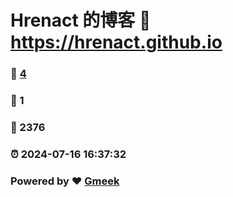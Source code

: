 # Hrenact 的博客 :link: https://hrenact.github.io 
### :page_facing_up: [4](https://hrenact.github.io/tag.html) 
### :speech_balloon: 1 
### :hibiscus: 2376 
### :alarm_clock: 2024-07-16 16:37:32 
### Powered by :heart: [Gmeek](https://github.com/Meekdai/Gmeek)
